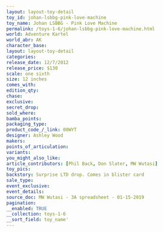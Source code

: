 ```yaml
---
layout: layout-toy-detail 
toy_id: johan-lsbbg-pink-love-machine
toy_name: Johan LSBBG - Pink Love Machine
permalink: /toys-1-6/johan-lsbbg-pink-love-machine.html
world: Adventure Kartel
world_abr: AK
character_base: 
layout: layout-toy-detail
categories: 
release_date: 12/7/2012
release_price: $130 
scale: one sixth
size: 12 inches
comes_with: 
edition_qty: 
chase: 
exclusive: 
secret_drop: 
sold_where: 
bamba_points: 
packaging_type: 
product_code_/_link: 00WYT
designer: Ashley Wood
makers: 
points_of_articulation: 
variants: 
you_might_also_like: 
article_contributors: [Phil Back, Don Slater, MW Wutasi]
toy_pics: 
backstory: Surprise LTD drop. Comes in blister card
sale_type: 
event_exclusive: 
event_details: 
source_doc: MW Wutasi - 3A spreadsheet - 01-15-2019
pagination: 
__enabled: TRUE
__collection: toys-1-6
__sort_field: toy_name'
---
```

